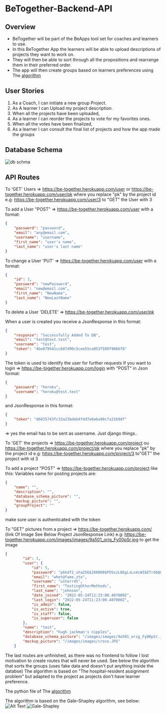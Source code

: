 # BeTogether-Backend-API

## Overview
  - BeTogether will be part of the BeApps tool set for coaches and learners to use.
  - In this BeTogether App the learners will be able to upload descriptions of projects they want to work on.
  - They will then be able to sort through all the propositions and rearrange them in their preferred order.
  - The app will then create groups based on learners preferences using The [algorithm](https://github.com/DijiOfficial/BeTogether-Backend-API/blob/master/betogether/algo.py)

## User Stories
  1. As a Coach, I can initiate a new group Project.
  2. As A learner I can Upload my project description.
  3. When all the projects have been uploaded,
  4. As a learner I can reorder the projects to vote for my favorites ones.
  5. When all the votes have been finalized,
  6. As a learner I can consult the final list of projects and how the app made the groups

## Database Schema
![db schma](https://user-images.githubusercontent.com/33450259/171354720-e3421ad5-e069-4f30-affd-a754eed47fc0.PNG)

## API Routes
To 'GET' Users => https://be-together.herokuapp.com/user or https://be-together.herokuapp.com/user/pk where you replace "pk" by the project id e.g: https://be-together.herokuapp.com/user/3 to "GET" the User with 3

To add a User "POST" => https://be-together.herokuapp.com/user with a format:
```Json
{
    "password": "password",
    "email": "any@email.com",
    "username": "username",
    "first_name": "user's name",
    "last_name": "user's last name"
}
```

To change a User 'PUT' => https://be-together.herokuapp.com/user with a format:
```JSON
{
    "id": 3,
    "password": "newPassword",
    "email": "new@email.com",
    "first_name": "NewName",
    "last_name": "NewLastName"
}
```

To delete a User 'DELETE' => https://be-together.herokuapp.com/user/pk

When a user is created you receive a JsonResponse in this format: 
```JSON
{
    "response": "Successfully Added To DB",
    "email": "test@test.test",
    "username": "test",
    "token": "4be879541ccb87d90c5cee55ce0537589f9066f8"
}
```

The token is used to identify the user for further requests 
If you want to login => https://be-together.herokuapp.com/login with "POST" in Json format: 
```JSON
{
    "password": "heroku",
    "username": "heroku@test.test"
}
```
and JsonResponse in this format:
```JSON
{
    "token": "d6835743fc33a23bdeb4fdd7e0a6a90cfa21b9df"
}
```
=> yes the email has to be sent as username. Just django things..

To 'GET' the projects => https://be-together.herokuapp.com/project ou https://be-together.herokuapp.com/project/pk where you replace "pk" by the project id e.g: https://be-together.herokuapp.com/project/3 to"GET" the project with id 3

To add a project "POST" => https://be-together.herokuapp.com/project like this:
Variables name for posting projects are:
```JSON
{
    "name": "",
    "description": "",
    "database_schema_picture": "",
    "mockup_picture": "",
    "groupProject": ""
}
```
make sure user is authenticated with the token

To "GET" pictures from a project =>  https://be-together.herokuapp.com/ (link Of Image See Below Project JsonResponse Link)
e.g:  https://be-together.herokuapp.com/images/images/9a501_orig_Fy00pSr.jpg to get the image
```JSON
{
        "id": 3,
        "user": {
            "id": 5,
            "password": "pbkdf2_sha256$260000$POSszL8EgLxLn4cWIbETrd$Q02Xw0U9G5ub25WZvkEvNu76NYsXUuyMiFQRWXzSH6U=",
            "email": "whet@faee.zto",
            "username": "usterr45",
            "first_name": "TestingOtherMethods",
            "last_name": "johnson",
            "date_joined": "2022-05-24T11:23:00.487000Z",
            "last_login": "2022-05-24T11:23:00.487000Z",
            "is_admin": false,
            "is_active": true,
            "is_staff": false,
            "is_superuser": false
        },
        "name": "test",
        "description": "hugh jackman's nipples",
        "database_schema_picture": "/images/images/9a501_orig_Fy00pSr.jpg",
        "mockup_picture": "/images/images/croco.JPG"
    }
 ```
The last routes are unfinished, as there was no frontend to follow I lost motivation to create routes that will never be used.
See below the algorithm that sorts the groups (uses fake data and doesn't put anything inside the databse)
The algorithm is based on "The hospital-resident assignment problem" but adapted to the project as projects don't have learner preference.

The python file of The [algorithm](https://github.com/DijiOfficial/BeTogether-Backend-API/blob/master/betogether/algo.py)

The algorithm is based on the Gale–Shapley algorithm, see below:
![Alt Text](https://media.giphy.com/media/vFKqnCdLPNOKc/giphy.gif)
![Gale-Shapley](https://user-images.githubusercontent.com/33450259/173356036-74e57ca9-ee9c-4247-bfe2-dfadcb8b3e65.gif)

